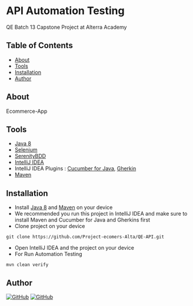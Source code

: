 # API Automation Testing

QE Batch 13 Capstone Project at Alterra Academy

## Table of Contents

- [About](#about)
- [Tools](#tools)
- [Installation](#installation)
- [Author](#author)

## About
Ecommerce-App

## Tools
- [Java 8](https://www.oracle.com/java/technologies/downloads/#java8)
- [Selenium](https://www.selenium.dev/)
- [SerenityBDD](https://serenity-bdd.info/)
- [IntelliJ IDEA](https://www.jetbrains.com/idea/download/)
- IntelliJ IDEA Plugins :  [Cucumber for Java](https://plugins.jetbrains.com/plugin/7212-cucumber-for-java), [Gherkin](https://plugins.jetbrains.com/plugin/9164-gherkin)
- [Maven](https://maven.apache.org/download.cgi)

## Installation
- Install  [Java 8](https://www.oracle.com/java/technologies/downloads/#java8) and [Maven](https://maven.apache.org/download.cgi) on your device
- We recommended you run this project in IntelliJ IDEA and make sure to install Maven and Cucumber for Java and Gherkins first
- Clone project on your device
```
git clone https://github.com/Project-ecomers-Alta/QE-API.git
```
- Open IntelliJ IDEA and the project on your device
- For Run Automation Testing
```
mvn clean verify
```

## Author

[![GitHub](https://img.shields.io/badge/Sofie-%23121011.svg?style=for-the-badge&logo=github&logoColor=white)](https://github.com/sofiemiranti)
[![GitHub](https://img.shields.io/badge/Ziko-%23121011.svg?style=for-the-badge&logo=github&logoColor=white)](https://github.com/zikosylmn)
